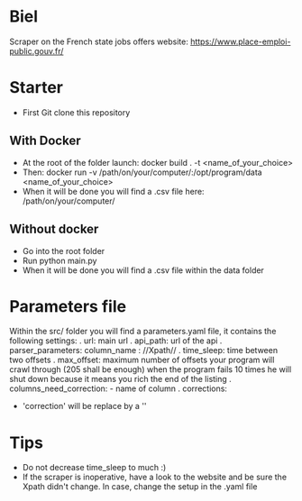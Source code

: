 # Biel

Scraper on the French state jobs offers website: https://www.place-emploi-public.gouv.fr/

# Starter
- First Git clone this repository

## With Docker
- At the root of the folder launch: docker build . -t <name_of_your_choice>
- Then: docker run -v /path/on/your/computer/:/opt/program/data <name_of_your_choice>
- When it will be done you will find a .csv file here: /path/on/your/computer/

## Without docker
- Go into the root folder
- Run python main.py
- When it will be done you will find a .csv file within the data folder

# Parameters file
Within the src/ folder you will find a parameters.yaml file, it contains the following settings:
. url: main url
. api_path: url of the api
. parser_parameters:
    column_name : //Xpath//
. time_sleep: time between two offsets
. max_offset: maximum number of offsets your program will crawl through (205 shall be enough) when the program fails 10 times he will shut down because it means you rich the end of the listing
. columns_need_correction:
    - name of column
. corrections:
  - 'correction' will be replace by a ''

# Tips
- Do not decrease time_sleep to much :)
- If the scraper is inoperative, have a look to the website and be sure the Xpath didn't change. In case, change the setup in the .yaml file
